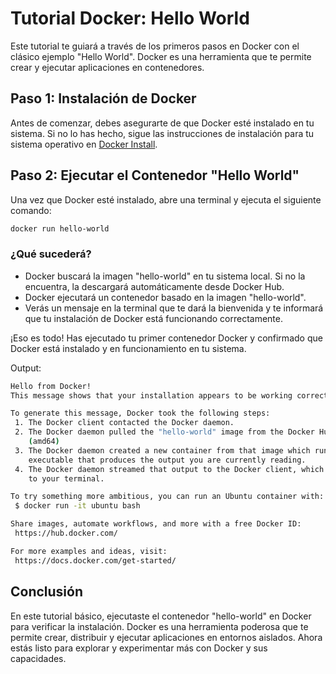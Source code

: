 # Tutorial Docker: Hello World

Este tutorial te guiará a través de los primeros pasos en Docker con el clásico ejemplo "Hello World". Docker es una herramienta que te permite crear y ejecutar aplicaciones en contenedores.

## Paso 1: Instalación de Docker

Antes de comenzar, debes asegurarte de que Docker esté instalado en tu sistema. Si no lo has hecho, sigue las instrucciones de instalación para tu sistema operativo en [Docker Install](https://docs.docker.com/get-docker/).

## Paso 2: Ejecutar el Contenedor "Hello World"

Una vez que Docker esté instalado, abre una terminal y ejecuta el siguiente comando:

```bash
docker run hello-world
```

### ¿Qué sucederá?

- Docker buscará la imagen "hello-world" en tu sistema local. Si no la encuentra, la descargará automáticamente desde Docker Hub.
- Docker ejecutará un contenedor basado en la imagen "hello-world".
- Verás un mensaje en la terminal que te dará la bienvenida y te informará que tu instalación de Docker está funcionando correctamente.

¡Eso es todo! Has ejecutado tu primer contenedor Docker y confirmado que Docker está instalado y en funcionamiento en tu sistema.

Output:

```bash
Hello from Docker!
This message shows that your installation appears to be working correctly.

To generate this message, Docker took the following steps:
 1. The Docker client contacted the Docker daemon.
 2. The Docker daemon pulled the "hello-world" image from the Docker Hub.
    (amd64)
 3. The Docker daemon created a new container from that image which runs the
    executable that produces the output you are currently reading.
 4. The Docker daemon streamed that output to the Docker client, which sent it
    to your terminal.

To try something more ambitious, you can run an Ubuntu container with:
 $ docker run -it ubuntu bash

Share images, automate workflows, and more with a free Docker ID:
 https://hub.docker.com/

For more examples and ideas, visit:
 https://docs.docker.com/get-started/
```

## Conclusión

En este tutorial básico, ejecutaste el contenedor "hello-world" en Docker para verificar la instalación. Docker es una herramienta poderosa que te permite crear, distribuir y ejecutar aplicaciones en entornos aislados. Ahora estás listo para explorar y experimentar más con Docker y sus capacidades.


